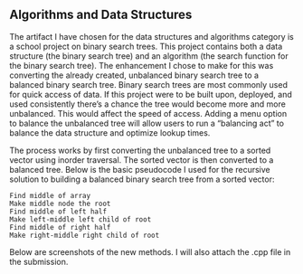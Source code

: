 ## Algorithms and Data Structures


  The artifact I have chosen for the data structures and algorithms category is a school project on binary search trees. This project contains both a data structure (the binary search tree) and an algorithm (the search function for the binary search tree). The enhancement I chose to make for this was converting the already created, unbalanced binary search tree to a balanced binary search tree. Binary search trees are most commonly used for quick access of data. If this project were to be built upon, deployed, and used consistently there’s a chance the tree would become more and more unbalanced. This would affect the speed of access. Adding a menu option to balance the unbalanced tree will allow users to run a “balancing act” to balance the data structure and optimize lookup times.
  
  The process works by first converting the unbalanced tree to a sorted vector using inorder traversal. The sorted vector is then converted to a balanced tree. Below is the basic pseudocode I used for the recursive solution to building a balanced binary search tree from a sorted vector:

```
Find middle of array
Make middle node the root
Find middle of left half
Make left-middle left child of root
Find middle of right half
Make right-middle right child of root
```

Below are screenshots of the new methods. I will also attach the .cpp file in the submission.
